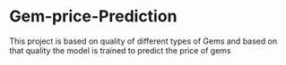 # Gem-price-Prediction
This project is based on  quality of different types of Gems and based on that quality the model is trained to predict the price of gems
